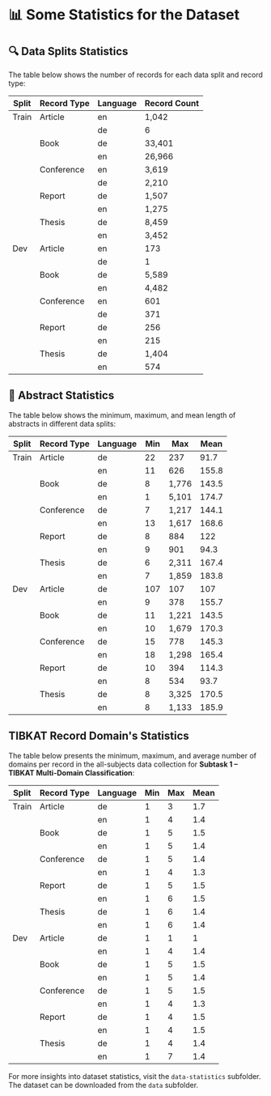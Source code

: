 # 📊 Some Statistics for the Dataset

## 🔍 Data Splits Statistics

The table below shows the number of records for each data split and record type:

| Split  | Record Type | Language | Record Count |
|--------|-------------|----------|--------------|
| Train  | Article     | en       | 1,042        |
|        |             | de       | 6            |
|        | Book        | de       | 33,401       |
|        |             | en       | 26,966       |
|        | Conference  | en       | 3,619        |
|        |             | de       | 2,210        |
|        | Report      | de       | 1,507        |
|        |             | en       | 1,275        |
|        | Thesis      | de       | 8,459        |
|        |             | en       | 3,452        |
| Dev    | Article     | en       | 173          |
|        |             | de       | 1            |
|        | Book        | de       | 5,589        |
|        |             | en       | 4,482        |
|        | Conference  | en       | 601          |
|        |             | de       | 371          |
|        | Report      | de       | 256          |
|        |             | en       | 215          |
|        | Thesis      | de       | 1,404        |
|        |             | en       | 574          |


## 📝 Abstract Statistics

The table below shows the minimum, maximum, and mean length of abstracts in different data splits:

| Split  | Record Type | Language | Min | Max  | Mean  |
|--------|-------------|----------|-----|------|-------|
| Train  | Article     | de       | 22  | 237  | 91.7  |
|        |             | en       | 11  | 626  | 155.8 |
|        | Book        | de       | 8   | 1,776| 143.5 |
|        |             | en       | 1   | 5,101| 174.7 |
|        | Conference  | de       | 7   | 1,217| 144.1 |
|        |             | en       | 13  | 1,617| 168.6 |
|        | Report      | de       | 8   | 884  | 122   |
|        |             | en       | 9   | 901  | 94.3  |
|        | Thesis      | de       | 6   | 2,311| 167.4 |
|        |             | en       | 7   | 1,859| 183.8 |
| Dev    | Article     | de       | 107 | 107  | 107   |
|        |             | en       | 9   | 378  | 155.7 |
|        | Book        | de       | 11  | 1,221| 143.5 |
|        |             | en       | 10  | 1,679| 170.3 |
|        | Conference  | de       | 15  | 778  | 145.3 |
|        |             | en       | 18  | 1,298| 165.4 |
|        | Report      | de       | 10  | 394  | 114.3 |
|        |             | en       | 8   | 534  | 93.7  |
|        | Thesis      | de       | 8   | 3,325| 170.5 |
|        |             | en       | 8   | 1,133| 185.9 |

## TIBKAT Record Domain's Statistics

The table below presents the minimum, maximum, and average number of domains per record in the all-subjects data collection for **Subtask 1 – TIBKAT Multi-Domain Classification**:

| Split  | Record Type | Language | Min | Max | Mean |
|--------|-------------|----------|-----|-----|------|
| Train  | Article     | de       | 1   | 3   | 1.7  |
|        |             | en       | 1   | 4   | 1.4  |
|        | Book        | de       | 1   | 5   | 1.5  |
|        |             | en       | 1   | 5   | 1.4  |
|        | Conference  | de       | 1   | 5   | 1.4  |
|        |             | en       | 1   | 4   | 1.3  |
|        | Report      | de       | 1   | 5   | 1.5  |
|        |             | en       | 1   | 6   | 1.5  |
|        | Thesis      | de       | 1   | 6   | 1.4  |
|        |             | en       | 1   | 6   | 1.4  |
| Dev    | Article     | de       | 1   | 1   | 1    |
|        |             | en       | 1   | 4   | 1.4  |
|        | Book        | de       | 1   | 5   | 1.5  |
|        |             | en       | 1   | 5   | 1.4  |
|        | Conference  | de       | 1   | 5   | 1.5  |
|        |             | en       | 1   | 4   | 1.3  |
|        | Report      | de       | 1   | 4   | 1.5  |
|        |             | en       | 1   | 4   | 1.5  |
|        | Thesis      | de       | 1   | 4   | 1.4  |
|        |             | en       | 1   | 7   | 1.4  |

For more insights into dataset statistics, visit the `data-statistics` subfolder. The dataset can be downloaded from the `data` subfolder.
